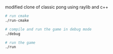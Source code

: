 modified clone of classic pong using raylib and c++ 

```bash
# run cmake
./run-cmake 

# compile and run the game in debug mode
./debug

# run the game
./run
```

